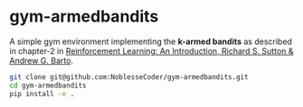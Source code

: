 # gym-armedbandits
A simple gym environment implementing the **k-armed bandits** as described in chapter-2 in  [Reinforcement Learning: An Introduction, Richard S. Sutton & Andrew G. Barto](https://mitpress.mit.edu/books/reinforcement-learning-second-edition).

```bash
git clone git@github.com:NoblesseCoder/gym-armedbandits.git
cd gym-armedbandits
pip install -e .
```

